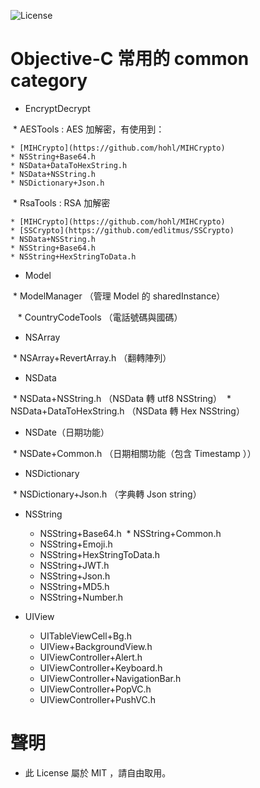 ![License](https://img.shields.io/dub/l/vibe-d.svg)

# Objective-C 常用的 common category

* EncryptDecrypt

  * AESTools : AES 加解密，有使用到：
  
    * [MIHCrypto](https://github.com/hohl/MIHCrypto)
    * NSString+Base64.h
    * NSData+DataToHexString.h
    * NSData+NSString.h
    * NSDictionary+Json.h
    
  * RsaTools : RSA 加解密
  
    * [MIHCrypto](https://github.com/hohl/MIHCrypto)
    * [SSCrypto](https://github.com/edlitmus/SSCrypto)
    * NSData+NSString.h
    * NSString+Base64.h
    * NSString+HexStringToData.h
  
* Model

  * ModelManager （管理 Model 的 sharedInstance）
  
    * CountryCodeTools （電話號碼與國碼）

* NSArray

  * NSArray+RevertArray.h （翻轉陣列）
  
* NSData

  * NSData+NSString.h （NSData 轉 utf8 NSString）
  * NSData+DataToHexString.h （NSData 轉 Hex NSString）

* NSDate（日期功能）

  * NSDate+Common.h （日期相關功能（包含 Timestamp ））
  
* NSDictionary

  * NSDictionary+Json.h （字典轉 Json string）
  
* NSString

  * NSString+Base64.h
  * NSString+Common.h
  * NSString+Emoji.h
  * NSString+HexStringToData.h
  * NSString+JWT.h
  * NSString+Json.h
  * NSString+MD5.h
  * NSString+Number.h
  
* UIView

  * UITableViewCell+Bg.h
  * UIView+BackgroundView.h
  * UIViewController+Alert.h
  * UIViewController+Keyboard.h
  * UIViewController+NavigationBar.h
  * UIViewController+PopVC.h
  * UIViewController+PushVC.h

# 聲明
- 此 License 屬於 MIT ，請自由取用。
